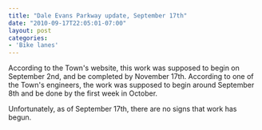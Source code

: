 ```yaml
---
title: "Dale Evans Parkway update, September 17th"
date: "2010-09-17T22:05:01-07:00"
layout: post
categories:
- 'Bike lanes'
---
```


According to the Town's website, this work was supposed to begin on September 2nd, and be completed by November 17th. According to one of the Town's engineers, the work was supposed to begin around September 8th and be done by the first week in October.  
  
Unfortunately, as of September 17th, there are no signs that work has begun.